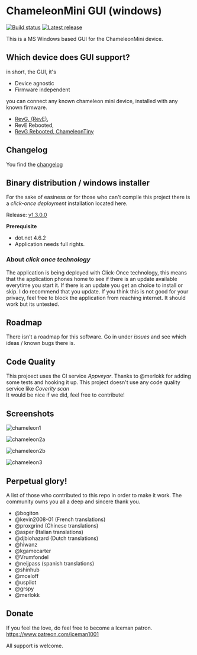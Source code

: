 # ChameleonMini GUI (windows)
 [![Build status](https://ci.appveyor.com/api/projects/status/fqsw72e2os8jyuui/branch/master?svg=true)](https://ci.appveyor.com/project/iceman1001/ChameleonMini-rebootedGUI/branch/master) 
[![Latest release](https://img.shields.io/github/release/iceman1001/ChameleonMini-rebootedGUI.svg)](https://github.com/iceman1001/ChameleonMini-rebootedGUI/releases/latest)


This is a MS Windows based GUI for the ChameleonMini device.


## Which device does GUI support?
in short, the GUI, it's
 - Device agnostic 
 - Firmware independent

you can connect any known chameleon mini device, installed with any known firmware.

 - [RevG, (RevE)](https://kasper-oswald.de/gb/chameleonmini/),
 - RevE Rebooted,
 - [RevG Rebooted, ChameleonTiny](https://www.indiegogo.com/projects/chameleonmini-rev-g-chameleontiny-by-proxgrind#/)

## Changelog
You find the [changelog](https://github.com/iceman1001/ChameleonMini-rebootedGUI/blob/master/CHANGELOG.md) 


## Binary distribution / windows installer
For the sake of easiness or for those who can't compile this project there is a _click-once deployment_ installation located here.

Release: [v1.3.0.0](http://www.icesql.se/download/ChameleonMiniGUI/publish.htm)

__Prerequisite__
* dot.net 4.6.2
* Application needs full rights.

### About _click once technology_
The application is being deployed with Click-Once technology, this means that the application phones home to see if there is an update available everytime you start it. If there is an update you get an choice to install or skip.  I do recommend that you update. If you think this is not good for your privacy,  feel free to block the application from reaching internet.  It should work but its untested.


## Roadmap
There isn't a roadmap for this software. Go in under _issues_ and see which ideas / known bugs there is.

## Code Quality
This projoect uses the CI service _Appveyor_.  Thanks to @merlokk for adding some tests and hooking it up.
This project doesn't use any code quality service like _Coverity scan_  
It would be nice if we did,  feel free to contribute!

## Screenshots
![chameleon1](https://user-images.githubusercontent.com/34060135/37828799-90af7bba-2e94-11e8-98d2-d832ddfd720d.jpg)

![chameleon2a](https://user-images.githubusercontent.com/34060135/37828802-9261fd02-2e94-11e8-8e30-b4b075d51043.jpg)

![chameleon2b](https://user-images.githubusercontent.com/34060135/37828804-942a1a3e-2e94-11e8-895c-339078081a95.jpg)

![chameleon3](https://user-images.githubusercontent.com/34060135/37828807-95be31e6-2e94-11e8-8bcd-e8a35ecd1cde.jpg)


## Perpetual glory!

A list of those who contributed to this repo in order to make it work. The community owns you all a deep and sincere thank you.
- @bogiton 
- @kevin2008-01 (French translations)
- @proxgrind (Chinese translations)
- @asper (Italian translations)
- @djbiohazard (Dutch translations)
- @hiwanz
- @kgamecarter
- @Vrumfondel
- @neijpass (spanish translations)
- @shinhub
- @mceloff
- @uspilot
- @grspy
- @merlokk


## Donate
If you feel the love,  do feel free to become a Iceman patron. 
https://www.patreon.com/iceman1001 

All support is welcome.

